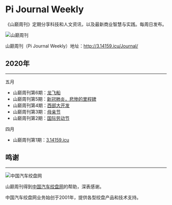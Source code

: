 # Pi Journal Weekly

《山巅周刊》定期分享科技和人文资讯，以及最新商业智慧与实践。每周日发布。

![山巅周刊][1]

山巅周刊（Pi Journal Weekly）地址：http://3.14159.icu/Journal/

## 2020年
----------

五月

 - 山巅周刊第6期：[龙飞船][10]
 - 山巅周刊第5期：[新冠肺炎，悲惨的里程碑][9]
 - 山巅周刊第4期：[西部大开发][5]
 - 山巅周刊第3期：[母亲节][4]
 - 山巅周刊第2期：[国际劳动节][3]

四月

 - 山巅周刊第1期：[3.14159.icu][2]

## 鸣谢
----------

![中国汽车绞盘网][8]

山巅周刊得到[中国汽车绞盘网][7]的帮助，深表感谢。

中国汽车绞盘网业务始创于2001年，提供各型绞盘产品和技术支持。

  [1]: http://3.14159.icu/images/pic02.jpg
  [2]: https://github.com/iwiran/Pi/blob/main/weekly/docs/weekly-1.md
  [3]: https://github.com/iwiran/Pi/blob/main/weekly/docs/weekly-2.md
  [4]: https://github.com/iwiran/Pi/blob/main/weekly/docs/weekly-3.md
  [5]: https://github.com/iwiran/Pi/blob/main/weekly/docs/weekly-4.md
  [6]: https://raw.githubusercontent.com/iwiran/Pi/main/weekly/images/mywinch.png
  [7]: http://www.mywinch.com/
  [8]: https://raw.githubusercontent.com/iwiran/Pi/main/weekly/images/mywinch.png
  [9]: https://github.com/iwiran/Pi/blob/main/weekly/docs/weekly-5.md
  [10]: https://github.com/iwiran/Pi/blob/main/weekly/docs/weekly-6.md
